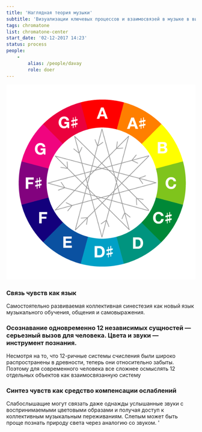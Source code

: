 ```yaml
---
title: 'Наглядная теория музыки'
subtitle: 'Визуализации ключевых процессов и взаимосвязей в музыке в виде схем, диаграмм и интерактивных обучающих материалов.'
tags: chromatone
list: chromatone-center
start_date: '02-12-2017 14:23'
status: process
people:
    -
        alias: /people/davay
        role: doer
---
```


![](./chromatic-a@2x.png)

### Связь чувств как язык
Самостоятельно развиваемая коллективная синестезия как новый язык музыкального обучения, общения и самовыражения.

### Осознавание одновременно 12 независимых сущностей — серьезный вызов для человека. Цвета и звуки — инструмент познания.

Несмотря на то, что 12-ричные системы счисления были широко распространены в древности, теперь они относительно забыты. Поэтому для современного человека все сложнее осмыслять 12 отдельных объектов как взаимосвязанную систему

### Синтез чувств как средство компенсации ослаблений
Слабослышащие могут связать даже однажды услышанные звуки с воспринимаемыми цветовыми образами и получая доступ к коллективным музыкальным переживаниям. Слепым может быть проще познать природу света через аналогию со звуком. '